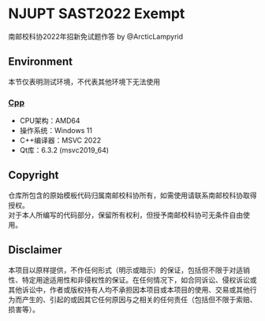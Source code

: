 # NJUPT SAST2022 Exempt
南邮校科协2022年招新免试题作答 by @ArcticLampyrid

## Environment
本节仅表明测试环境，不代表其他环境下无法使用
### [Cpp](/cpp)
- CPU架构：AMD64
- 操作系统：Windows 11
- C++编译器：MSVC 2022
- Qt库：6.3.2 (msvc2019_64)

## Copyright
仓库所包含的原始模板代码归属南邮校科协所有，如需使用请联系南邮校科协取得授权。  
对于本人所编写的代码部分，保留所有权利，但授予南邮校科协可无条件自由使用。  

## Disclaimer
本项目以原样提供，不作任何形式（明示或暗示）的保证，包括但不限于对适销性、特定用途适用性和非侵权性的保证。在任何情况下，如合同诉讼、侵权诉讼或其他诉讼中，作者或版权持有人均不承担因本项目或本项目的使用、交易或其他行为而产生的、引起的或因其它任何原因与之相关的任何责任（包括但不限于索赔、损害等）。